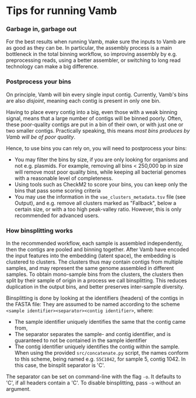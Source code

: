 # Tips for running Vamb

### Garbage in, garbage out
For the best results when running Vamb, make sure the inputs to Vamb are as good as they can be.
In particular, the assembly process is a main bottleneck in the total binning workflow, so improving assembly
by e.g. preprocessing reads, using a better assembler, or switching to long read technology can make a big difference.

### Postprocess your bins
On principle, Vamb will bin every single input contig.
Currently, Vamb's bins are also _disjoint_, meaning each contig is present in only one bin.

Having to place every contig into a big, even those with a weak binning signal,
means that a large number of contigs will be binned poorly.
Often, these poor-quality contigs are put in a bin of their own, or with just one or two smaller contigs.
Practically speaking, this means _most bins produces by Vamb will be of poor quality_.

Hence, to use bins you can rely on, you will need to postprocess your bins:
* You may filter the bins by size, if you are only looking for organisms
  and not e.g. plasmids.
  For example, removing all bins < 250,000 bp in size will remove most poor quality bins,
  while keeping all bacterial genomes with a reasonable level of completeness.
* Using tools such as CheckM2 to score your bins, you can keep only the bins
  that pass some scoring criteria
* You may use the information in the `vae_clusters_metadata.tsv` file (see Output),
  and e.g. remove all clusters marked as "Fallback", below a certain size, or with a too
  high peak-valley ratio. However, this is only recommended for advanced users.

### How binsplitting works
In the recommended workflow, each sample is assembled independently, then the contigs are pooled
and binning together.
After Vamb have encoded the input features into the embedding (latent space), the embedding is clustered
to clusters.
The clusters thus may contain contigs from multiple samples, and may represent the same genome assembled
in different samples.
To obtain mono-sample bins from the clusters, the clusters then split by their sample of origin in a process we call binsplitting.
This reduces duplication in the output bins, and better preserves inter-sample diversity.

Binsplitting is done by looking at the identifiers (headers) of the contigs in the FASTA file:
They are assumed to be named according to the scheme `<sample identifier><separator><contig identifier>`,
where:
* The sample identifier uniquely identifies the same that the contig came from,
* The separator separates the sample- and contig identifier, and is guaranteed to not be contained in the sample identifier
* The contig identifier uniquely identifies the contig within the sample.
When using the provided `src/concatenate.py` script, the names conform to this scheme, being named e.g.
`S5C1042`, for sample 5, contig 1042. In this case, the binsplit separator is 'C'.

The separator can be set on command-line with the flag `-o`.
It defaults to 'C', if all headers contain a 'C'.
To disable binsplitting, pass `-o` without an argument.
